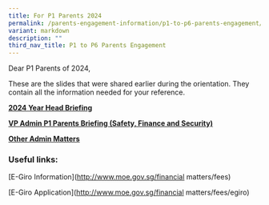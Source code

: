 ```yaml
---
title: For P1 Parents 2024
permalink: /parents-engagement-information/p1-to-p6-parents-engagement/permalink/
variant: markdown
description: ""
third_nav_title: P1 to P6 Parents Engagement
---
```

Dear P1 Parents of 2024,

These are the slides that were shared earlier during the orientation. They contain all the information needed for your reference. 


**[2024 Year Head Briefing](/files/2024_Year_Head_Briefing___Preparing_for_P1.pdf)**


**[VP Admin P1 Parents Briefing (Safety, Finance and Security)](/files/VPA_P1_Parent_Briefing_2024__Safety_Finance__Punctuality__FINAL.pdf)**

**[Other Admin Matters](/files/2024_Other_Admin_Matters.pdf)**

### Useful links:

[E-Giro Information](http://www.moe.gov.sg/financial matters/fees)

[E-Giro Application](http://www.moe.gov.sg/financial matters/fees/egiro)